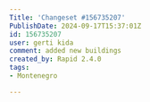 ```yaml
---
Title: 'Changeset #156735207'
PublishDate: 2024-09-17T15:37:01Z
id: 156735207
user: gerti kida
comment: added new buildings
created_by: Rapid 2.4.0
tags:
- Montenegro

---
```

